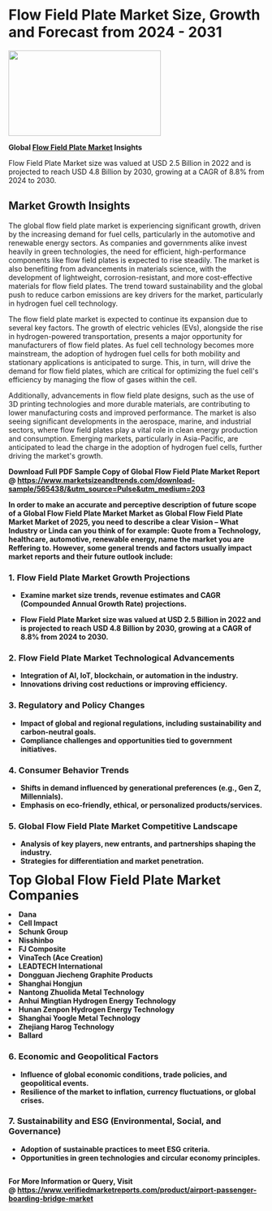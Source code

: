 <H1>Flow Field Plate Market Size, Growth and Forecast from 2024 - 2031</H1><img class="aligncenter size-medium wp-image-584254" src="https://thirdeyenews.in/wp-content/uploads/2024/09/Global-Market-Research-300x168.jpeg" alt="" width="300" height="168" /><p><strong>Global&nbsp;<a href="https://www.marketsizeandtrends.com/download-sample/565438/&amp;utm_source=Pulse&amp;utm_medium=203">Flow Field Plate Market</a> Insights</strong></p><p>Flow Field Plate Market size was valued at USD 2.5 Billion in 2022 and is projected to reach USD 4.8 Billion by 2030, growing at a CAGR of 8.8% from 2024 to 2030.</p><p><h2>Market Growth Insights</h2> <p>The global flow field plate market is experiencing significant growth, driven by the increasing demand for fuel cells, particularly in the automotive and renewable energy sectors. As companies and governments alike invest heavily in green technologies, the need for efficient, high-performance components like flow field plates is expected to rise steadily. The market is also benefiting from advancements in materials science, with the development of lightweight, corrosion-resistant, and more cost-effective materials for flow field plates. The trend toward sustainability and the global push to reduce carbon emissions are key drivers for the market, particularly in hydrogen fuel cell technology.</p> <p><strong></strong></p> <p>The flow field plate market is expected to continue its expansion due to several key factors. The growth of electric vehicles (EVs), alongside the rise in hydrogen-powered transportation, presents a major opportunity for manufacturers of flow field plates. As fuel cell technology becomes more mainstream, the adoption of hydrogen fuel cells for both mobility and stationary applications is anticipated to surge. This, in turn, will drive the demand for flow field plates, which are critical for optimizing the fuel cell's efficiency by managing the flow of gases within the cell.</p> <p>Additionally, advancements in flow field plate designs, such as the use of 3D printing technologies and more durable materials, are contributing to lower manufacturing costs and improved performance. The market is also seeing significant developments in the aerospace, marine, and industrial sectors, where flow field plates play a vital role in clean energy production and consumption. Emerging markets, particularly in Asia-Pacific, are anticipated to lead the charge in the adoption of hydrogen fuel cells, further driving the market's growth.</p> <p><strong></p><p><span class=""><strong>Download Full PDF Sample Copy of Global Flow Field Plate Market Report</strong> @ <a href="https://www.marketsizeandtrends.com/download-sample/565438/&amp;utm_source=Pulse&amp;utm_medium=203" target="_blank">https://www.marketsizeandtrends.com/download-sample/565438/&amp;utm_source=Pulse&amp;utm_medium=203</a></span></p><p>In order to make an accurate and perceptive description of future scope of a Global&nbsp;Flow Field Plate Market Market as Global&nbsp;Flow Field Plate Market Market of 2025, you need to describe a clear Vision &ndash; What Industry or Linda can you think of for example: Quote from a Technology, healthcare, automotive, renewable energy, name the market you are Reffering to. However, some general trends and factors usually impact market reports and their future outlook include:</p><h3>1.&nbsp;<strong>Flow Field Plate Market Growth Projections</strong></h3><ul><li>Examine market size trends, revenue estimates and CAGR (Compounded Annual Growth Rate) projections.</li><li><p>Flow Field Plate Market size was valued at USD 2.5 Billion in 2022 and is projected to reach USD 4.8 Billion by 2030, growing at a CAGR of 8.8% from 2024 to 2030.</p></li></ul><h3>2.&nbsp;<strong>Flow Field Plate Market Technological Advancements</strong></h3><ul><li>Integration of AI, IoT, blockchain, or automation in the industry.</li><li>Innovations driving cost reductions or improving efficiency.</li></ul><h3>3.&nbsp;<strong>Regulatory and Policy Changes</strong></h3><ul><li>Impact of global and regional regulations, including sustainability and carbon-neutral goals.</li><li>Compliance challenges and opportunities tied to government initiatives.</li></ul><h3>4.&nbsp;<strong>Consumer Behavior Trends</strong></h3><ul><li>Shifts in demand influenced by generational preferences (e.g., Gen Z, Millennials).</li><li>Emphasis on eco-friendly, ethical, or personalized products/services.</li></ul><h3>5.&nbsp;<strong>Global Flow Field Plate Market Competitive Landscape</strong></h3><ul><li>Analysis of key players, new entrants, and partnerships shaping the industry.</li><li>Strategies for differentiation and market penetration.</li></ul><p data-pm-slice="1 1 []"><span style="color: inherit; font-family: inherit; font-size: 25px;">Top Global Flow Field Plate Market Companies</span></p><div class="" data-test-id=""><p><li>Dana</li><li> Cell Impact</li><li> Schunk Group</li><li> Nisshinbo</li><li> FJ Composite</li><li> VinaTech (Ace Creation)</li><li> LEADTECH International</li><li> Dongguan Jiecheng Graphite Products</li><li> Shanghai Hongjun</li><li> Nantong Zhuolida Metal Technology</li><li> Anhui Mingtian Hydrogen Energy Technology</li><li> Hunan Zenpon Hydrogen Energy Technology</li><li> Shanghai Yoogle Metal Technology</li><li> Zhejiang Harog Technology</li><li> Ballard</li></p></div><h3>6.&nbsp;<strong>Economic and Geopolitical Factors</strong></h3><ul><li>Influence of global economic conditions, trade policies, and geopolitical events.</li><li>Resilience of the market to inflation, currency fluctuations, or global crises.</li></ul><h3>7.&nbsp;<strong>Sustainability and ESG (Environmental, Social, and Governance)</strong></h3><ul><li>Adoption of sustainable practices to meet ESG criteria.</li><li>Opportunities in green technologies and circular economy principles.</li></ul><h2><strong style="font-size: 14px;">For More Information or Query, Visit @&nbsp;</strong><a style="background-color: #ffffff; font-size: 14px;" href="https://www.marketsizeandtrends.com/report/flow-field-plate-market/" target="_blank">https://www.verifiedmarketreports.com/product/airport-passenger-boarding-bridge-market</a></h2>
